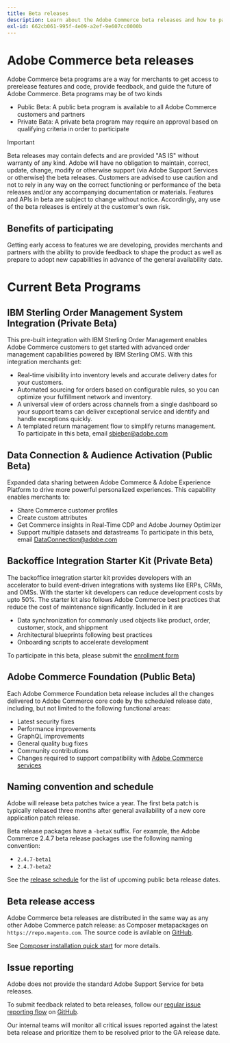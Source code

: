 ```yaml
---
title: Beta releases
description: Learn about the Adobe Commerce beta releases and how to participate.
exl-id: 662cb061-995f-4e09-a2ef-9e607cc0000b
---
```

# Adobe Commerce beta releases

Adobe Commerce beta programs are a way for merchants to get access to prerelease features and code, provide feedback, and guide the future of Adobe Commerce. Beta programs may be of two kinds

- Public Beta: A public beta program is available to all Adobe Commerce customers and partners 
- Private Bata: A private beta program may require an approval based on qualifying criteria in order to participate

>[!IMPORTANT]
>
>Beta releases may contain defects and are provided "AS IS" without warranty of any kind. Adobe will have no obligation to maintain, correct, update, change, modify or otherwise support (via Adobe Support Services or otherwise) the beta releases. Customers are advised to use caution and not to rely in any way on the correct functioning or performance of the beta releases and/or any accompanying documentation or materials. Features and APIs in beta are subject to change without notice. Accordingly, any use of the beta releases is entirely at the customer's own risk. 

## Benefits of participating

Getting early access to features we are developing, provides merchants and partners with the ability to provide feedback to shape the product as well as prepare to adopt new capabilities in advance of the general availability date.

# Current Beta Programs 

## IBM Sterling Order Management System Integration (Private Beta)
This pre-built integration with IBM Sterling Order Management enables Adobe Commerce customers to get started with advanced order management capabilities powered by IBM Sterling OMS. With this integration merchants get:
- Real-time visibility into inventory levels and accurate delivery dates for your customers.
- Automated sourcing for orders based on configurable rules, so you can optimize your fulfillment network and inventory.
- A universal view of orders across channels from a single dashboard so your support teams can deliver exceptional service and identify and handle exceptions quickly. 
- A templated return management flow to simplify returns management.
To participate in this beta, email sbieber@adobe.com

## Data Connection & Audience Activation (Public Beta)
Expanded data sharing between Adobe Commerce & Adobe Experience Platform to drive more powerful personalized experiences. This capability enables merchants to: 
- Share Commerce customer profiles
- Create custom attributes
- Get Commerce insights in Real-Time CDP and Adobe Journey Optimizer
- Support multiple datasets and datastreams
To participate in this beta, email DataConnection@adobe.com 

## Backoffice Integration Starter Kit (Private Beta)
The backoffice integration starter kit provides developers with an accelerator to build event-driven integrations with systems like ERPs, CRMs, and OMSs. With the starter kit developers can reduce development costs by upto 50%. The starter kit also follows Adobe Commerce best practices that reduce the cost of maintenance significantly. Included in it are
- Data synchronization for commonly used objects like product, order, customer, stock, and shippment
- Architectural blueprints following best practices
- Onboarding scripts to accelerate development

To participate in this beta, please submit the [enrollment form](https://forms.office.com/r/YbYArqE3DT)

## Adobe Commerce Foundation (Public Beta) 

Each Adobe Commerce Foundation beta release includes all the changes delivered to Adobe Commerce core code by the scheduled release date, including, but not limited to the following functional areas: 

-  Latest security fixes  
-  Performance improvements  
-  GraphQL improvements 
-  General quality bug fixes  
-  Community contributions  
-  Changes required to support compatibility with [Adobe Commerce services](https://experienceleague.adobe.com/docs/commerce-merchant-services/user-guides/home.html)

## Naming convention and schedule

Adobe will release beta patches twice a year. The first beta patch is typically released three months after general availability of a new core application patch release.

Beta release packages have a `-betaX` suffix. For example, the Adobe Commerce 2.4.7 beta release packages use the following naming convention:

-  `2.4.7-beta1`
-  `2.4.7-beta2`

See the [release schedule](schedule.md) for the list of upcoming public beta release dates.


## Beta release access

Adobe Commerce beta releases are distributed in the same way as any other Adobe Commerce patch release: as Composer metapackages on `https://repo.magento.com`. The source code is avilable on [GitHub](https://github.com/magento/magento2).

See [Composer installation quick start](../installation/composer.md) for more details.

## Issue reporting

Adobe does not provide the standard Adobe Support Service for beta releases.

To submit feedback related to beta releases, follow our [regular issue reporting flow](https://developer.adobe.com/commerce/contributor/guides/code-contributions/) on [GitHub](https://github.com/magento/magento2). 

Our internal teams will monitor all critical issues reported against the latest beta release and prioritize them to be resolved prior to the GA release date.
